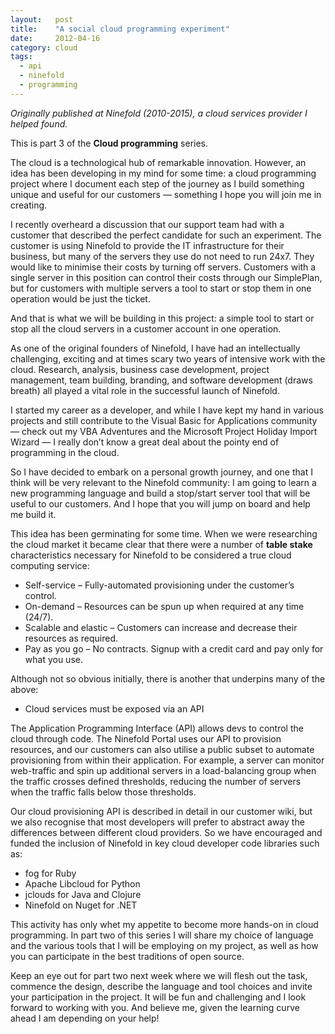 ```yaml
---
layout:   post
title:    "A social cloud programming experiment"
date:     2012-04-16
category: cloud
tags:
  - api
  - ninefold
  - programming
---
```


*Originally published at Ninefold (2010-2015), a cloud services provider
I helped found.*

This is part 3 of the **Cloud programming** series.

The cloud is a technological hub of remarkable innovation. However, an
idea has been developing in my mind for some time: a cloud programming
project where I document each step of the journey as I build something
unique and useful for our customers — something I hope you will join me
in creating.

I recently overheard a discussion that our support team had with a
customer that described the perfect candidate for such an experiment.
The customer is using Ninefold to provide the IT infrastructure for
their business, but many of the servers they use do not need to run
24x7. They would like to minimise their costs by turning off servers.
Customers with a single server in this position can control their costs
through our SimplePlan, but for customers with multiple servers a tool
to start or stop them in one operation would be just the ticket.

And that is what we will be building in this project: a simple tool to
start or stop all the cloud servers in a customer account in one
operation.

As one of the original founders of Ninefold, I have had an
intellectually challenging, exciting and at times scary two years of
intensive work with the cloud. Research, analysis, business case
development, project management, team building, branding, and software
development (draws breath) all played a vital role in the successful
launch of Ninefold.

I started my career as a developer, and while I have kept my hand in
various projects and still contribute to the Visual Basic for
Applications community — check out my VBA Adventures and the Microsoft
Project Holiday Import Wizard — I really don’t know a great deal about
the pointy end of programming in the cloud.

So I have decided to embark on a personal growth journey, and one that I
think will be very relevant to the Ninefold community: I am going to
learn a new programming language and build a stop/start server tool that
will be useful to our customers. And I hope that you will jump on board
and help me build it.

This idea has been germinating for some time. When we were researching
the cloud market it became clear that there were a number of **table
stake** characteristics necessary for Ninefold to be considered a true
cloud computing service:

* Self-service – Fully-automated provisioning under the customer’s
  control.
* On-demand – Resources can be spun up when required at any time (24/7).
* Scalable and elastic – Customers can increase and decrease their
  resources as required.
* Pay as you go – No contracts. Signup with a credit card and pay only
  for what you use.

Although not so obvious initially, there is another that underpins many
of the above:

* Cloud services must be exposed via an API

The Application Programming Interface (API) allows devs to control the
cloud through code. The Ninefold Portal uses our API to provision
resources, and our customers can also utilise a public subset to
automate provisioning from within their application. For example, a
server can monitor web-traffic and spin up additional servers in a
load-balancing group when the traffic crosses defined thresholds,
reducing the number of servers when the traffic falls below those
thresholds.

Our cloud provisioning API is described in detail in our customer wiki,
but we also recognise that most developers will prefer to abstract away
the differences between different cloud providers. So we have encouraged
and funded the inclusion of Ninefold in key cloud developer code
libraries such as:

* fog for Ruby
* Apache Libcloud for Python
* jclouds for Java and Clojure
* Ninefold on Nuget for .NET

This activity has only whet my appetite to become more hands-on in cloud
programming. In part two of this series I will share my choice of
language and the various tools that I will be employing on my project,
as well as how you can participate in the best traditions of open
source.

Keep an eye out for part two next week where we will flesh out the task,
commence the design, describe the language and tool choices and invite
your participation in the project. It will be fun and challenging and I
look forward to working with you. And believe me, given the learning
curve ahead I am depending on your help!
